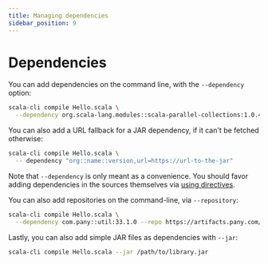 ```yaml
---
title: Managing dependencies
sidebar_position: 9
---
```


# Dependencies

You can add dependencies on the command line, with the `--dependency` option:
```bash
scala-cli compile Hello.scala \
  --dependency org.scala-lang.modules::scala-parallel-collections:1.0.4
```

You can also add a URL fallback for a JAR dependency, if it can't be fetched otherwise:
```bash
scala-cli compile Hello.scala \
  -- dependency "org::name::version,url=https://url-to-the-jar"
```

Note that `--dependency` is only meant as a convenience.
You should favor adding dependencies in the sources themselves via [using directives](/docs/guides/configuration.md#special-imports).
<!-- TODO #344 
However, `--dependency` CLI option takes precedence over `using` directives, so it can be used to override the `using` directive, such as when you want to work with a different dependency version. -->

You can also add repositories on the command-line, via `--repository`:
```bash
scala-cli compile Hello.scala \
  --dependency com.pany::util:33.1.0 --repo https://artifacts.pany.com/maven
```

Lastly, you can also add simple JAR files as dependencies with `--jar`:
```bash
scala-cli compile Hello.scala --jar /path/to/library.jar
```
